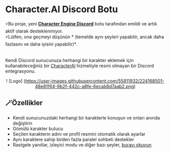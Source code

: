# Character.AI Discord Botu

⚡Bu proje, yeni **[Character Engine Discord](https://github.com/drizzle-mizzle/Character-Engine-Discord)** botu tarafından emildi ve artık aktif olarak desteklenmiyor. <br>
⚡Lütfen, ona geçmeyi düşünün * (temelde aynı şeyleri yapabilir, ancak daha fazlasını ve daha iyisini yapabilir)*. <br>
<br><br>
Kendi Discord sunucunuza herhangi bir karakter eklemek için kullanabileceğiniz bir [CharacterAI](https://beta.character.ai/) hizmetiyle resmi olmayan bir Discord entegrasyonu.

<div align="center">    
    
! [Logo] (https://user-images.githubusercontent.com/55811932/224168501-48e81f64-9b2f-442c-a8fe-6ecab8d7aab2.png) <br>

</div>

## 🪄Özellikler
- Kendi sunucunuzdaki herhangi bir karakterle konuşun ve onları anında değiştirin
- Gömülü karakter bulucu
- Seçilen karakterin adını ve profil resmini otomatik olarak ayarlar
- Aynı karaktere sahip birden fazla paralel sohbeti destekler
- Rastgele yanıtlar, izleyici modu ve diğer bazı şeyler, [burayı okuyun](#documentation)
